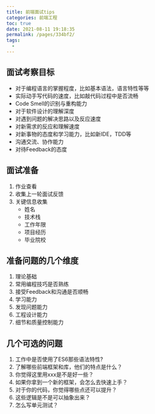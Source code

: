 ```yaml
---
title: 前端面试tips
categories: 前端工程
toc: true
date: 2021-08-11 19:18:35
permalink: /pages/334bf2/
tags: 
  - 
---
```


## 面试考察目标

- 对于编程语言的掌握程度，比如基本语法，语言特性等等
- 实际动手写代码的速度，比如敲代码过程中是否流畅
- Code Smell的识别与重构能力
- 对于软件设计的理解深度
- 对遇到问题的解决思路以及反应速度
- 对新需求的反应和理解速度
- 对新事物的态度和学习能力，比如新IDE，TDD等
- 沟通交流、协作能力
- 对待Feedback的态度


## 面试准备

1. 作业查看
2. 收集上一轮面试反馈
3. 关键信息收集
    - 姓名
    - 技术栈
    - 工作年限
    - 项目经历
    - 毕业院校
    
## 准备问题的几个维度

1. 理论基础
2. 常用编程技巧是否熟练
3. 接受Feedback和沟通是否顺畅
4. 学习能力
5. 发现问题能力
6. 工程设计能力
7. 细节和质量控制能力

## 几个可选的问题

1. 工作中是否使用了ES6那些语法特性?
2. 了解哪些前端框架和库，他们的特点是什么？
3. 你觉得这里用xxx是不是好一些？
4. 如果你拿到一个新的框架，会怎么去快速上手？
5. 对于你的代码，你觉得哪些点还可以提升？
6. 这些逻辑是不是可以抽象出来？
7. 怎么写单元测试？



